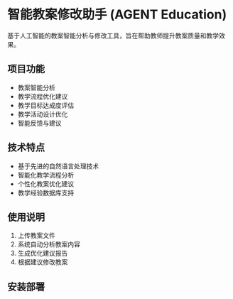 # 智能教案修改助手 (AGENT Education)

基于人工智能的教案智能分析与修改工具，旨在帮助教师提升教案质量和教学效果。

## 项目功能

- 教案智能分析
- 教学流程优化建议
- 教学目标达成度评估
- 教学活动设计优化
- 智能反馈与建议

## 技术特点

- 基于先进的自然语言处理技术
- 智能化教学流程分析
- 个性化教案优化建议
- 教学经验数据库支持

## 使用说明

1. 上传教案文件
2. 系统自动分析教案内容
3. 生成优化建议报告
4. 根据建议修改教案

## 安装部署

</file>